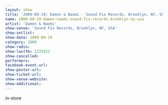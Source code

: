 ```yaml
---
layout: show
title: '2009-09-19: Damon & Naomi - Sound Fix Records, Brooklyn, NY, USA'
name: 2009-09-19-damon-naomi-sound-fix-records-brooklyn-ny-usa
artist: 'Damon & Naomi'
show-venue: 'Sound Fix Records, Brooklyn, NY, USA'
show-setlist: 
show-date: 2009-09-19
category: 2009
show-radio: 
show-lastfm: 1225922
show-cancelled: 
performers: 
facebook-event-url: 
show-poster-url: 
show-ticket-url: 
show-venue-website: 
show-additional: 
---
```


in-store
